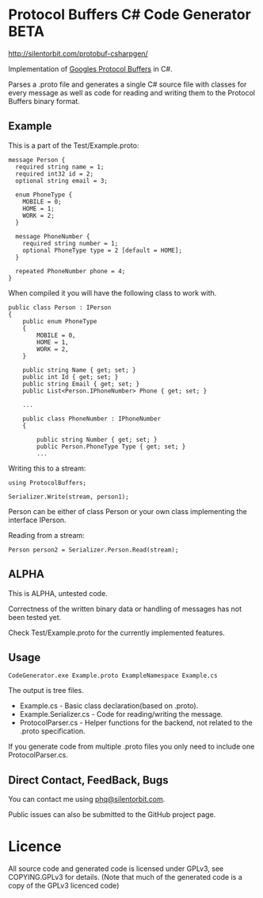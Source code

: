 # Protocol Buffers C# Code Generator BETA

http://silentorbit.com/protobuf-csharpgen/

Implementation of [Googles Protocol Buffers](http://code.google.com/apis/protocolbuffers/docs/overview.html) in C#.

Parses a .proto file and generates a single C# source file
with classes for every message as well as code for
reading and writing them to the Protocol Buffers binary format.

## Example

This is a part of the Test/Example.proto:

	message Person {
	  required string name = 1;
	  required int32 id = 2;
	  optional string email = 3;

	  enum PhoneType {
	    MOBILE = 0;
	    HOME = 1;
	    WORK = 2;
	  }

	  message PhoneNumber {
	    required string number = 1;
	    optional PhoneType type = 2 [default = HOME];
	  }

	  repeated PhoneNumber phone = 4;
	}

When compiled it you will have the following class to work with.

	public class Person : IPerson
	{
		public enum PhoneType
		{
			MOBILE = 0,
			HOME = 1,
			WORK = 2,
		}
	
		public string Name { get; set; }
		public int Id { get; set; }
		public string Email { get; set; }
		public List<Person.IPhoneNumber> Phone { get; set; }
		
		...
		
		public class PhoneNumber : IPhoneNumber
		{
		
			public string Number { get; set; }
			public Person.PhoneType Type { get; set; }
			...

Writing this to a stream:

	using ProtocolBuffers;

	Serializer.Write(stream, person1);

Person can be either of class Person or your own class implementing the interface IPerson.

Reading from a stream:

	Person person2 = Serializer.Person.Read(stream);

## ALPHA

This is ALPHA, untested code.

Correctness of the written binary data or handling of messages has not been tested yet.

Check Test/Example.proto for the currently implemented features.

## Usage

    CodeGenerator.exe Example.proto ExampleNamespace Example.cs

The output is tree files.

 * Example.cs - Basic class declaration(based on .proto).
 * Example.Serializer.cs - Code for reading/writing the message.
 * ProtocolParser.cs - Helper functions for the backend, not related to the .proto specification.

If you generate code from multiple .proto files you only need to include one ProtocolParser.cs.

## Direct Contact, FeedBack, Bugs

You can contact me using phq@silentorbit.com.

Public issues can also be submitted to the GitHub project page.

# Licence

All source code and generated code is licensed under GPLv3, see COPYING.GPLv3 for details.
(Note that much of the generated code is a copy of the GPLv3 licenced code)

